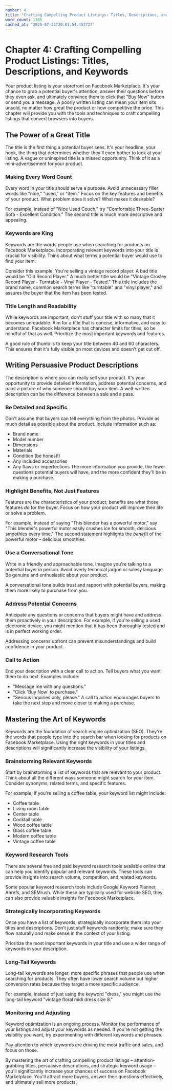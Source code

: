 ```yaml
---
number: 4
title: "Crafting Compelling Product Listings: Titles, Descriptions, and Keywords"
word_count: 1105
cached_at: "2025-07-23T20:01:54.452727"
---
```


# Chapter 4: Crafting Compelling Product Listings: Titles, Descriptions, and Keywords

Your product listing is your storefront on Facebook Marketplace. It's your chance to grab a potential buyer's attention, answer their questions before they even ask, and ultimately convince them to click that "Buy Now" button or send you a message. A poorly written listing can mean your item sits unsold, no matter how great the product or how competitive the price. This chapter will provide you with the tools and techniques to craft compelling listings that convert browsers into buyers.


## The Power of a Great Title

The title is the first thing a potential buyer sees. It's your headline, your hook, the thing that determines whether they'll even bother to look at your listing. A vague or uninspired title is a missed opportunity. Think of it as a mini-advertisement for your product.


### Making Every Word Count

Every word in your title should serve a purpose. Avoid unnecessary filler words like "nice," "used," or "item." Focus on the key features and benefits of your product. What problem does it solve? What makes it desirable?

For example, instead of "Nice Used Couch," try "Comfortable Three-Seater Sofa - Excellent Condition." The second title is much more descriptive and appealing.


### Keywords are King

Keywords are the words people use when searching for products on Facebook Marketplace. Incorporating relevant keywords into your title is crucial for visibility. Think about what terms a potential buyer would use to find your item.

Consider this example: You're selling a vintage record player. A bad title would be "Old Record Player." A much better title would be "Vintage Crosley Record Player - Turntable - Vinyl Player - Tested." This title includes the brand name, common search terms like "turntable" and "vinyl player," and assures the buyer that the item has been tested.


### Title Length and Readability

While keywords are important, don't stuff your title with so many that it becomes unreadable. Aim for a title that is concise, informative, and easy to understand. Facebook Marketplace has character limits for titles, so be mindful of that as well. Prioritize the most important keywords and features.

A good rule of thumb is to keep your title between 40 and 60 characters. This ensures that it's fully visible on most devices and doesn't get cut off.


## Writing Persuasive Product Descriptions

The description is where you can really sell your product. It's your opportunity to provide detailed information, address potential concerns, and paint a picture of why someone should buy your item. A well-written description can be the difference between a sale and a pass.


### Be Detailed and Specific

Don't assume that buyers can tell everything from the photos. Provide as much detail as possible about the product. Include information such as:

*   Brand name
*   Model number
*   Dimensions
*   Materials
*   Condition (be honest!)
*   Any included accessories
*   Any flaws or imperfections
The more information you provide, the fewer questions potential buyers will have, and the more confident they'll be in making a purchase.


### Highlight Benefits, Not Just Features

Features are the characteristics of your product; benefits are what those features *do* for the buyer. Focus on how your product will improve their life or solve a problem.

For example, instead of saying "This blender has a powerful motor," say "This blender's powerful motor easily crushes ice for smooth, delicious smoothies every time." The second statement highlights the *benefit* of the powerful motor – delicious smoothies.


### Use a Conversational Tone

Write in a friendly and approachable tone. Imagine you're talking to a potential buyer in person. Avoid overly technical jargon or salesy language. Be genuine and enthusiastic about your product.

A conversational tone builds trust and rapport with potential buyers, making them more likely to purchase from you.


### Address Potential Concerns

Anticipate any questions or concerns that buyers might have and address them proactively in your description. For example, if you're selling a used electronic device, you might mention that it has been thoroughly tested and is in perfect working order.

Addressing concerns upfront can prevent misunderstandings and build confidence in your product.


### Call to Action

End your description with a clear call to action. Tell buyers what you want them to do next. Examples include:

*   "Message me with any questions."
*   "Click 'Buy Now' to purchase."
*   "Serious inquiries only, please."
A call to action encourages buyers to take the next step and move closer to making a purchase.


## Mastering the Art of Keywords

Keywords are the foundation of search engine optimization (SEO). They're the words that people type into the search bar when looking for products on Facebook Marketplace. Using the right keywords in your titles and descriptions will significantly increase the visibility of your listings.


### Brainstorming Relevant Keywords

Start by brainstorming a list of keywords that are relevant to your product. Think about all the different ways someone might search for your item. Consider synonyms, related terms, and specific features.

For example, if you're selling a coffee table, your keyword list might include:

*   Coffee table
*   Living room table
*   Center table
*   Cocktail table
*   Wood coffee table
*   Glass coffee table
*   Modern coffee table
*   Vintage coffee table


### Keyword Research Tools

There are several free and paid keyword research tools available online that can help you identify popular and relevant keywords. These tools can provide insights into search volume, competition, and related keywords.

Some popular keyword research tools include Google Keyword Planner, Ahrefs, and SEMrush. While these are typically used for website SEO, they can also provide valuable insights for Facebook Marketplace.


### Strategically Incorporating Keywords

Once you have a list of keywords, strategically incorporate them into your titles and descriptions. Don't just stuff keywords randomly; make sure they flow naturally and make sense in the context of your listing.

Prioritize the most important keywords in your title and use a wider range of keywords in your description.


### Long-Tail Keywords

Long-tail keywords are longer, more specific phrases that people use when searching for products. They often have lower search volume but higher conversion rates because they target a more specific audience.

For example, instead of just using the keyword "dress," you might use the long-tail keyword "vintage floral midi dress size 8."


### Monitoring and Adjusting

Keyword optimization is an ongoing process. Monitor the performance of your listings and adjust your keywords as needed. If you're not getting the visibility you want, try experimenting with different keywords and phrases.

Pay attention to which keywords are driving the most traffic and sales, and focus on those.

By mastering the art of crafting compelling product listings – attention-grabbing titles, persuasive descriptions, and strategic keyword usage – you'll significantly increase your chances of success on Facebook Marketplace. You'll attract more buyers, answer their questions effectively, and ultimately sell more products.
